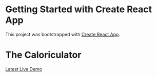# Getting Started with Create React App

This project was bootstrapped with [Create React App](https://github.com/facebook/create-react-app).

# The Caloriculator

[Latest Live Demo](https://caloriculator-demo.netlify.app)
